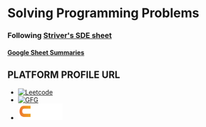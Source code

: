 # Solving Programming Problems

### Following [Striver's SDE sheet](https://takeuforward.org/interviews/strivers-sde-sheet-top-coding-interview-problems/)

#### [Google Sheet Summaries](https://docs.google.com/spreadsheets/d/1SGiUvTrbQ50yk86d70B5YKVhzoHcBwUUG6oJP_siHrI/edit?usp=sharing)

## PLATFORM PROFILE URL

-   [![Leetcode](https://leetcode.com/_next/static/images/logo-large-dark-94099a3702daad8363bf79c3faef5a3f.png)](https://leetcode.com/07prajwal2000/)
-   [![GFG](https://media.geeksforgeeks.org/wp-content/uploads/20200716222246/Path-219.png)](https://auth.geeksforgeeks.org/user/07prajwal2000/)
-   <a target="_blank" href="https://www.codingninjas.com/codestudio/profile/f6a4ba8c-736f-460e-be4e-b430bd3a8339"> <img width="100px" src="static/coding_ninjas.png"><a/>
